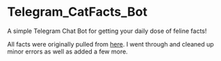 # Telegram_CatFacts_Bot
A simple Telegram Chat Bot for getting your daily dose of feline facts!

All facts were originally pulled from [here](https://catfact.ninja/). I went through and cleaned up minor errors as well as added a few more.
